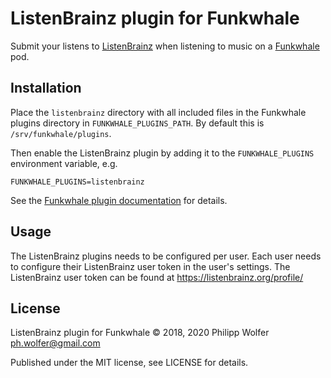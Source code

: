 # ListenBrainz plugin for Funkwhale

Submit your listens to [ListenBrainz](https://listenbrainz.org) when listening
to music on a [Funkwhale](https://funkwhale.audio/) pod.


## Installation

Place the `listenbrainz` directory with all included files in the Funkwhale
plugins directory in `FUNKWHALE_PLUGINS_PATH`. By default this is `/srv/funkwhale/plugins`.

Then enable the ListenBrainz plugin by adding it to the `FUNKWHALE_PLUGINS`
environment variable, e.g.

    FUNKWHALE_PLUGINS=listenbrainz

See the [Funkwhale plugin documentation](https://docs.funkwhale.audio/developers/plugins.html) for details.


## Usage

The ListenBrainz plugins needs to be configured per user. Each user needs to
configure their ListenBrainz user token in the user's settings. The ListenBrainz
user token can be found at https://listenbrainz.org/profile/


## License

ListenBrainz plugin for Funkwhale © 2018, 2020 Philipp Wolfer <ph.wolfer@gmail.com>

Published under the MIT license, see LICENSE for details.